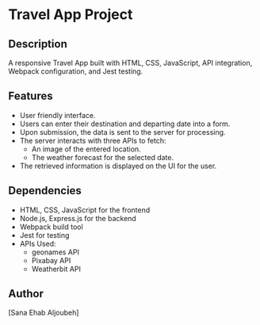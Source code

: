 # Travel App Project

## Description
A responsive Travel App built with HTML, CSS, JavaScript, API integration, Webpack configuration, and Jest testing.

## Features
- User friendly interface.
- Users can enter their destination and departing date into a form.
- Upon submission, the data is sent to the server for processing.
- The server interacts with three APIs to fetch:
  - An image of the entered location.
  - The weather forecast for the selected date.
- The retrieved information is displayed on the UI for the user.

## Dependencies
- HTML, CSS, JavaScript for the frontend
- Node.js, Express.js for the backend
- Webpack build tool
- Jest for testing
- APIs Used: 
    - geonames API
    - Pixabay API
    - Weatherbit API
## Author
[Sana Ehab Aljoubeh]